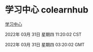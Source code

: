 # 学习中心 colearnhub
[学习中心](http://59.174.25.134:56308/colearnhub/)

2022年 03月 31日 星期四 11:20:02 CST

2022年 03月 31日 星期四 03:20:02 GMT
